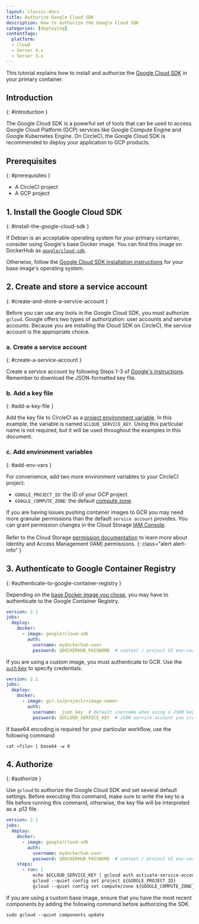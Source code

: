 ```yaml
---
layout: classic-docs
title: Authorize Google Cloud SDK
description: How to authorize the Google Cloud SDK
categories: [deploying]
contentTags:
  platform:
  - Cloud
  - Server 4.x
  - Server 3.x
---
```


This tutorial explains how to install and authorize the [Google Cloud SDK](https://cloud.google.com/sdk/) in your primary container.

## Introduction
{: #introduction }

The Google Cloud SDK is a powerful set of tools that can be used to access Google Cloud Platform (GCP) services like Google Compute Engine and Google Kubernetes Engine. On CircleCI, the Google Cloud SDK is recommended to deploy your application to GCP products.

## Prerequisites
{: #prerequisites }

- A CircleCI project
- A GCP project

## 1. Install the Google Cloud SDK
{: #install-the-google-cloud-sdk }

If Debian is an acceptable operating system for your primary container, consider using Google's base Docker image. You can find this image on DockerHub as [`google/cloud-sdk`](https://hub.docker.com/r/google/cloud-sdk/).

Otherwise, follow the [Google Cloud SDK installation instructions](https://cloud.google.com/sdk/) for your base image's operating system.

## 2. Create and store a service account
{: #create-and-store-a-service-account }

Before you can use any tools in the Google Cloud SDK, you must authorize `gcloud`. Google offers two types of authorization: user accounts and service accounts. Because you are installing the Cloud SDK on CircleCI, the service account is the appropriate choice.

### a. Create a service account
{: #create-a-service-account }

Create a service account by following Steps 1-3 of [Google's instructions](https://cloud.google.com/sdk/docs/authorizing#authorizing_with_a_service_account). Remember to download the JSON-formatted key file.

### b. Add a key file
{: #add-a-key-file }

Add the key file to CircleCI as a [project environment variable](/docs/set-environment-variable/#set-an-environment-variable-in-a-project). In this example, the variable is named `GCLOUD_SERVICE_KEY`. Using this particular name is not required, but it will be used throughout the examples in this document.

### c. Add environment variables
{: #add-env-vars }

For convenience, add two more environment variables to your CircleCI project:

  - `GOOGLE_PROJECT_ID`: the ID of your GCP project.
  - `GOOGLE_COMPUTE_ZONE`: the default [compute zone](https://cloud.google.com/compute/docs/regions-zones/).

If you are having issues pushing container images to GCR you may need more granular permissions than the default `service account` provides. You can grant permission changes in the Cloud Storage [IAM Console](https://console.cloud.google.com/iam-admin/iam/project).
<br/>
<br/>
Refer to the Cloud Storage [permission documentation](https://cloud.google.com/storage/docs/access-control/iam-permissions)
to learn more about Identity and Access Management (IAM) permissions.
{: class="alert alert-info" }

## 3. Authenticate to Google Container Registry
{: #authenticate-to-google-container-registry }

Depending on the [base Docker image you chose](#installing-the-google-cloud-sdk), you may have to authenticate to the Google Container Registry.

```yaml
version: 2.1
jobs:
  deploy:
    docker:
      - image: google/cloud-sdk
        auth:
          username: mydockerhub-user
          password: $DOCKERHUB_PASSWORD  # context / project UI env-var reference
```

If you are using a custom image, you must authenticate to GCR. Use the [`auth` key](/docs/configuration-reference/#docker) to specify credentials.

```yaml
version: 2.1
jobs:
  deploy:
    docker:
      - image: gcr.io/project/<image-name>
        auth:
          username: _json_key  # default username when using a JSON key file to authenticate
          password: $GCLOUD_SERVICE_KEY  # JSON service account you created, do not encode to base64
```

If base64 encoding is required for your particular workflow, use the following command:

```shell
cat <file> | base64 -w 0
```

## 4. Authorize
{: #authorize }

Use `gcloud` to authorize the Google Cloud SDK and set several default settings. Before executing this command, make sure to write the key to a file before running this command, otherwise, the key file will be interpreted as a .p12 file.

```yaml
version: 2.1
jobs:
  deploy:
    docker:
      - image: google/cloud-sdk
        auth:
          username: mydockerhub-user
          password: $DOCKERHUB_PASSWORD  # context / project UI env-var reference
    steps:
      - run: |
          echo $GCLOUD_SERVICE_KEY | gcloud auth activate-service-account --key-file=-
          gcloud --quiet config set project ${GOOGLE_PROJECT_ID}
          gcloud --quiet config set compute/zone ${GOOGLE_COMPUTE_ZONE}
```

If you are using a custom base image, ensure that you have the most recent components by adding the following command before authorizing the SDK.

```shell
sudo gcloud --quiet components update
```
